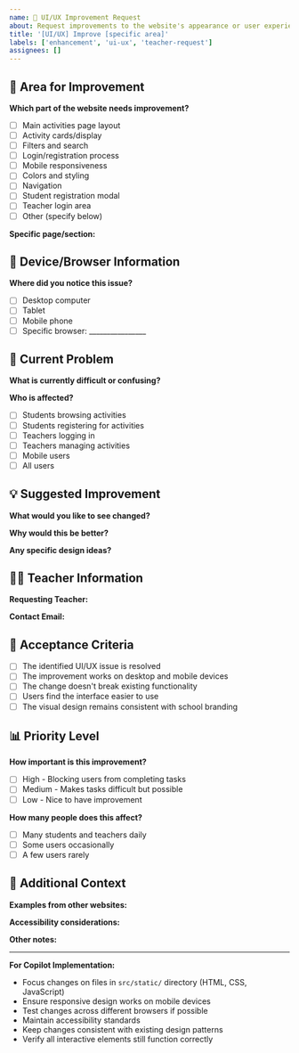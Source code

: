 ```yaml
---
name: 🎨 UI/UX Improvement Request  
about: Request improvements to the website's appearance or user experience
title: '[UI/UX] Improve [specific area]'
labels: ['enhancement', 'ui-ux', 'teacher-request']
assignees: []
---
```


## 🎯 Area for Improvement

**Which part of the website needs improvement?**
<!-- Check all that apply -->
- [ ] Main activities page layout
- [ ] Activity cards/display
- [ ] Filters and search
- [ ] Login/registration process
- [ ] Mobile responsiveness
- [ ] Colors and styling
- [ ] Navigation
- [ ] Student registration modal
- [ ] Teacher login area
- [ ] Other (specify below)

**Specific page/section:**
<!-- Be as specific as possible (e.g., "activity filter buttons", "login modal") -->

## 📱 Device/Browser Information

**Where did you notice this issue?**
<!-- Check all that apply -->
- [ ] Desktop computer
- [ ] Tablet
- [ ] Mobile phone
- [ ] Specific browser: ________________

## 📝 Current Problem

**What is currently difficult or confusing?**
<!-- Describe what makes this area hard to use -->

**Who is affected?**
<!-- Check all that apply -->
- [ ] Students browsing activities
- [ ] Students registering for activities  
- [ ] Teachers logging in
- [ ] Teachers managing activities
- [ ] Mobile users
- [ ] All users

## 💡 Suggested Improvement

**What would you like to see changed?**
<!-- Describe your ideal solution -->

**Why would this be better?**
<!-- Explain how this would help users -->

**Any specific design ideas?**
<!-- Colors, layout changes, new features, etc. -->

## 👨‍🏫 Teacher Information

**Requesting Teacher:**
<!-- Your name -->

**Contact Email:**
<!-- Your school email address -->

## 🎯 Acceptance Criteria
<!-- The following will be completed when this is implemented -->

- [ ] The identified UI/UX issue is resolved
- [ ] The improvement works on desktop and mobile devices
- [ ] The change doesn't break existing functionality
- [ ] Users find the interface easier to use
- [ ] The visual design remains consistent with school branding

## 📊 Priority Level

**How important is this improvement?**
<!-- Select one -->
- [ ] High - Blocking users from completing tasks
- [ ] Medium - Makes tasks difficult but possible
- [ ] Low - Nice to have improvement

**How many people does this affect?**
<!-- Select one -->
- [ ] Many students and teachers daily
- [ ] Some users occasionally  
- [ ] A few users rarely

## 📝 Additional Context

**Examples from other websites:**
<!-- Any examples of how other sites do this well? -->

**Accessibility considerations:**
<!-- Any specific needs for students with disabilities? -->

**Other notes:**
<!-- Any other relevant information -->

---
**For Copilot Implementation:**
- Focus changes on files in `src/static/` directory (HTML, CSS, JavaScript)
- Ensure responsive design works on mobile devices
- Test changes across different browsers if possible
- Maintain accessibility standards
- Keep changes consistent with existing design patterns
- Verify all interactive elements still function correctly